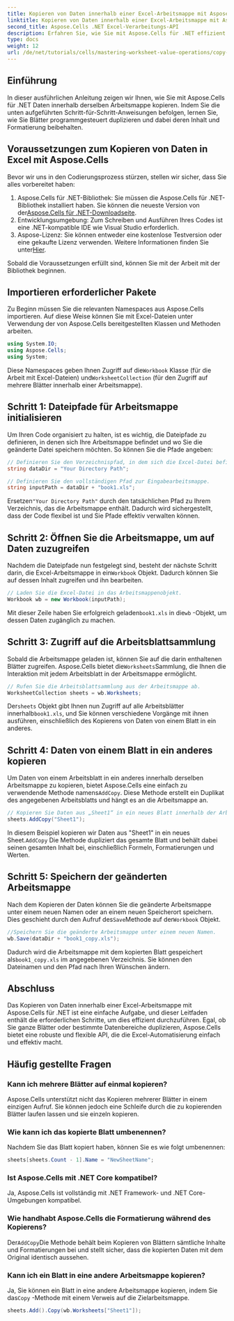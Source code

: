 ```yaml
---
title: Kopieren von Daten innerhalb einer Excel-Arbeitsmappe mit Aspose.Cells für .NET
linktitle: Kopieren von Daten innerhalb einer Excel-Arbeitsmappe mit Aspose.Cells für .NET
second_title: Aspose.Cells .NET Excel-Verarbeitungs-API
description: Erfahren Sie, wie Sie mit Aspose.Cells für .NET effizient Daten in einer Excel-Arbeitsmappe kopieren. Folgen Sie dieser Schritt-für-Schritt-Anleitung, um problemlos Blätter zu duplizieren, Daten zu übertragen und Excel-Dateien zu verwalten.
type: docs
weight: 12
url: /de/net/tutorials/cells/mastering-worksheet-value-operations/copy-data-within-excel-workbook/
---
```

## Einführung

In dieser ausführlichen Anleitung zeigen wir Ihnen, wie Sie mit Aspose.Cells für .NET Daten innerhalb derselben Arbeitsmappe kopieren. Indem Sie die unten aufgeführten Schritt-für-Schritt-Anweisungen befolgen, lernen Sie, wie Sie Blätter programmgesteuert duplizieren und dabei deren Inhalt und Formatierung beibehalten.

## Voraussetzungen zum Kopieren von Daten in Excel mit Aspose.Cells

Bevor wir uns in den Codierungsprozess stürzen, stellen wir sicher, dass Sie alles vorbereitet haben:

1. Aspose.Cells für .NET-Bibliothek: Sie müssen die Aspose.Cells für .NET-Bibliothek installiert haben. Sie können die neueste Version von der[Aspose.Cells für .NET-Downloadseite](https://releases.aspose.com/cells/net/).
2. Entwicklungsumgebung: Zum Schreiben und Ausführen Ihres Codes ist eine .NET-kompatible IDE wie Visual Studio erforderlich.
3.  Aspose-Lizenz: Sie können entweder eine kostenlose Testversion oder eine gekaufte Lizenz verwenden. Weitere Informationen finden Sie unter[Hier](https://purchase.aspose.com/temporary-license/).

Sobald die Voraussetzungen erfüllt sind, können Sie mit der Arbeit mit der Bibliothek beginnen.

## Importieren erforderlicher Pakete

Zu Beginn müssen Sie die relevanten Namespaces aus Aspose.Cells importieren. Auf diese Weise können Sie mit Excel-Dateien unter Verwendung der von Aspose.Cells bereitgestellten Klassen und Methoden arbeiten.

```csharp
using System.IO;
using Aspose.Cells;
using System;
```

 Diese Namespaces geben Ihnen Zugriff auf die`Workbook` Klasse (für die Arbeit mit Excel-Dateien) und`WorksheetCollection` (für den Zugriff auf mehrere Blätter innerhalb einer Arbeitsmappe).

## Schritt 1: Dateipfade für Arbeitsmappe initialisieren

Um Ihren Code organisiert zu halten, ist es wichtig, die Dateipfade zu definieren, in denen sich Ihre Arbeitsmappe befindet und wo Sie die geänderte Datei speichern möchten. So können Sie die Pfade angeben:

```csharp
// Definieren Sie den Verzeichnispfad, in dem sich die Excel-Datei befindet.
string dataDir = "Your Directory Path";

// Definieren Sie den vollständigen Pfad zur Eingabearbeitsmappe.
string inputPath = dataDir + "book1.xls";
```

 Ersetzen`"Your Directory Path"` durch den tatsächlichen Pfad zu Ihrem Verzeichnis, das die Arbeitsmappe enthält. Dadurch wird sichergestellt, dass der Code flexibel ist und Sie Pfade effektiv verwalten können.

## Schritt 2: Öffnen Sie die Arbeitsmappe, um auf Daten zuzugreifen

 Nachdem die Dateipfade nun festgelegt sind, besteht der nächste Schritt darin, die Excel-Arbeitsmappe in ein`Workbook` Objekt. Dadurch können Sie auf dessen Inhalt zugreifen und ihn bearbeiten.

```csharp
// Laden Sie die Excel-Datei in das Arbeitsmappenobjekt.
Workbook wb = new Workbook(inputPath);
```

 Mit dieser Zeile haben Sie erfolgreich geladen`book1.xls` in die`wb` -Objekt, um dessen Daten zugänglich zu machen.

## Schritt 3: Zugriff auf die Arbeitsblattsammlung

 Sobald die Arbeitsmappe geladen ist, können Sie auf die darin enthaltenen Blätter zugreifen. Aspose.Cells bietet die`Worksheets`Sammlung, die Ihnen die Interaktion mit jedem Arbeitsblatt in der Arbeitsmappe ermöglicht.

```csharp
// Rufen Sie die Arbeitsblattsammlung aus der Arbeitsmappe ab.
WorksheetCollection sheets = wb.Worksheets;
```

 Der`sheets` Objekt gibt Ihnen nun Zugriff auf alle Arbeitsblätter innerhalb`book1.xls`, und Sie können verschiedene Vorgänge mit ihnen ausführen, einschließlich des Kopierens von Daten von einem Blatt in ein anderes.

## Schritt 4: Daten von einem Blatt in ein anderes kopieren

 Um Daten von einem Arbeitsblatt in ein anderes innerhalb derselben Arbeitsmappe zu kopieren, bietet Aspose.Cells eine einfach zu verwendende Methode namens`AddCopy`. Diese Methode erstellt ein Duplikat des angegebenen Arbeitsblatts und hängt es an die Arbeitsmappe an.

```csharp
// Kopieren Sie Daten aus „Sheet1“ in ein neues Blatt innerhalb der Arbeitsmappe.
sheets.AddCopy("Sheet1");
```

 In diesem Beispiel kopieren wir Daten aus "Sheet1" in ein neues Sheet.`AddCopy` Die Methode dupliziert das gesamte Blatt und behält dabei seinen gesamten Inhalt bei, einschließlich Formeln, Formatierungen und Werten.

## Schritt 5: Speichern der geänderten Arbeitsmappe

 Nach dem Kopieren der Daten können Sie die geänderte Arbeitsmappe unter einem neuen Namen oder an einem neuen Speicherort speichern. Dies geschieht durch den Aufruf des`Save`Methode auf der`Workbook` Objekt.

```csharp
//Speichern Sie die geänderte Arbeitsmappe unter einem neuen Namen.
wb.Save(dataDir + "book1_copy.xls");
```

 Dadurch wird die Arbeitsmappe mit dem kopierten Blatt gespeichert als`book1_copy.xls` im angegebenen Verzeichnis. Sie können den Dateinamen und den Pfad nach Ihren Wünschen ändern.

## Abschluss

Das Kopieren von Daten innerhalb einer Excel-Arbeitsmappe mit Aspose.Cells für .NET ist eine einfache Aufgabe, und dieser Leitfaden enthält die erforderlichen Schritte, um dies effizient durchzuführen. Egal, ob Sie ganze Blätter oder bestimmte Datenbereiche duplizieren, Aspose.Cells bietet eine robuste und flexible API, die die Excel-Automatisierung einfach und effektiv macht.

## Häufig gestellte Fragen

### Kann ich mehrere Blätter auf einmal kopieren?

Aspose.Cells unterstützt nicht das Kopieren mehrerer Blätter in einem einzigen Aufruf. Sie können jedoch eine Schleife durch die zu kopierenden Blätter laufen lassen und sie einzeln kopieren.

### Wie kann ich das kopierte Blatt umbenennen?

Nachdem Sie das Blatt kopiert haben, können Sie es wie folgt umbenennen:

```csharp
sheets[sheets.Count - 1].Name = "NewSheetName";
```

### Ist Aspose.Cells mit .NET Core kompatibel?

Ja, Aspose.Cells ist vollständig mit .NET Framework- und .NET Core-Umgebungen kompatibel.

### Wie handhabt Aspose.Cells die Formatierung während des Kopierens?

 Der`AddCopy`Die Methode behält beim Kopieren von Blättern sämtliche Inhalte und Formatierungen bei und stellt sicher, dass die kopierten Daten mit dem Original identisch aussehen.

### Kann ich ein Blatt in eine andere Arbeitsmappe kopieren?

 Ja, Sie können ein Blatt in eine andere Arbeitsmappe kopieren, indem Sie das`Copy` -Methode mit einem Verweis auf die Zielarbeitsmappe.

```csharp
sheets.Add().Copy(wb.Worksheets["Sheet1"]);
```